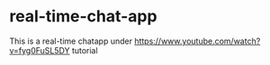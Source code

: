 # real-time-chat-app
This is a real-time chatapp under https://www.youtube.com/watch?v=fyg0FuSL5DY tutorial
